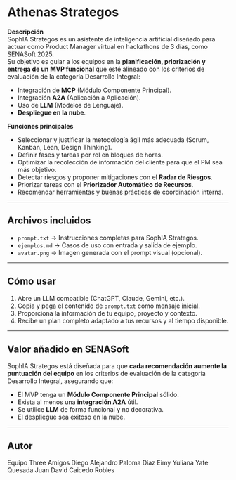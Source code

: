 # Athenas Strategos

**Descripción**  
SophIA Strategos es un asistente de inteligencia artificial diseñado para actuar como Product Manager virtual en hackathons de 3 días, como SENASoft 2025.  
Su objetivo es guiar a los equipos en la **planificación, priorización y entrega de un MVP funcional** que esté alineado con los criterios de evaluación de la categoría Desarrollo Integral:  
- Integración de **MCP** (Módulo Componente Principal).  
- Integración **A2A** (Aplicación a Aplicación).  
- Uso de **LLM** (Modelos de Lenguaje).  
- **Despliegue en la nube**.

**Funciones principales**  
- Seleccionar y justificar la metodología ágil más adecuada (Scrum, Kanban, Lean, Design Thinking).  
- Definir fases y tareas por rol en bloques de horas.  
- Optimizar la recolección de información del cliente para que el PM sea más objetivo.  
- Detectar riesgos y proponer mitigaciones con el **Radar de Riesgos**.  
- Priorizar tareas con el **Priorizador Automático de Recursos**.  
- Recomendar herramientas y buenas prácticas de coordinación interna.  

---

## Archivos incluidos
- `prompt.txt` → Instrucciones completas para SophIA Strategos.  
- `ejemplos.md` → Casos de uso con entrada y salida de ejemplo.  
- `avatar.png` → Imagen generada con el prompt visual (opcional).  

---

## Cómo usar
1. Abre un LLM compatible (ChatGPT, Claude, Gemini, etc.).  
2. Copia y pega el contenido de `prompt.txt` como mensaje inicial.  
3. Proporciona la información de tu equipo, proyecto y contexto.  
4. Recibe un plan completo adaptado a tus recursos y al tiempo disponible.

---

## Valor añadido en SENASoft
SophIA Strategos está diseñada para que **cada recomendación aumente la puntuación del equipo** en los criterios de evaluación de la categoría Desarrollo Integral, asegurando que:  
- El MVP tenga un **Módulo Componente Principal** sólido.  
- Exista al menos una **integración A2A** útil.  
- Se utilice **LLM** de forma funcional y no decorativa.  
- El despliegue sea exitoso en la nube.

---

## Autor
Equipo Three Amigos
Diego Alejandro Paloma Diaz
Eimy Yuliana Yate Quesada
Juan David Caicedo Robles
